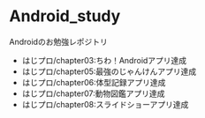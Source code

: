# Android_study
Androidのお勉強レポジトリ  
- はじプロ/chapter03:ちわ！Androidアプリ達成
- はじプロ/chapter05:最強のじゃんけんアプリ達成
- はじプロ/chapter06:体型記録アプリ達成
- はじプロ/chapter07:動物図鑑アプリ達成
- はじプロ/chapter08:スライドショーアプリ達成
